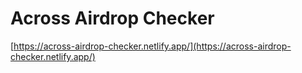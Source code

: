 # Across Airdrop Checker

[https://across-airdrop-checker.netlify.app/](https://across-airdrop-checker.netlify.app/)
